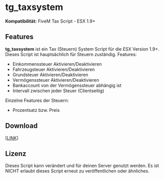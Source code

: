 # tg_taxsystem
**Kompatibilität:** FiveM Tax Script - ESX 1.9+

## Features
**tg_taxsystem** ist ein Tax (Steuern) System Script für die ESX Version 1.9+. Dieses Script ist hauptsächlich für Steuern zuständig.
Features:
- Einkommenssteuer Aktivieren/Deaktivieren
- Fahrzeugsteuer Aktivieren/Deaktivieren
- Grundsteuer Aktivieren/Deaktivieren
- Vermögenssteuer Aktivieren/Deaktivieren
- Bankaccount von der Vermögenssteuer abhängig ist
- Intervall zwischen jeder Steuer (Clientseitig)

Einzelne Features der Steuern:
- Prozentsatz bzw. Preis

## Download
[[LINK]](https://github.com/LetsTiger/tg_taxsystem/archive/refs/tags/v1.zip)

## Lizenz
Dieses Script kann verändert und für deinen Server genutzt werden. Es ist NICHT erlaubt dieses Script erneut zu veröffentlichen oder ähnliches.
